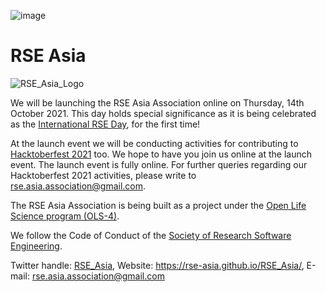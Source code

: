 ![image](https://user-images.githubusercontent.com/28556616/128458681-c11bdd5d-0144-4622-8417-8252449de92f.png)

# RSE Asia

![RSE_Asia_Logo](https://user-images.githubusercontent.com/28556616/136658774-7afe5363-6400-4f85-8b07-06dc06f0a6ef.png)

We will be launching the RSE Asia Association online on Thursday, 14th October 2021. This day holds special significance as it is being celebrated as the [International RSE Day](https://researchsoftware.org/council/intl-rse-day.html), for the first time!

At the launch event we will be conducting activities for contributing to [Hacktoberfest 2021](https://hacktoberfest.digitalocean.com/) too. We hope to have you join us online at the launch event. The launch event is fully online. For further queries regarding our Hacktoberfest 2021 activities, please write to rse.asia.association@gmail.com.

The RSE Asia Association is being built as a project under the [Open Life Science program (OLS-4)](https://openlifesci.org/ols-4/projects-participants/#). 

We follow the Code of Conduct of the [Society of Research Software Engineering](https://society-rse.org/).

Twitter handle: [RSE_Asia](https://twitter.com/RSE_Asia/), Website: https://rse-asia.github.io/RSE_Asia/, E-mail: rse.asia.association@gmail.com 


